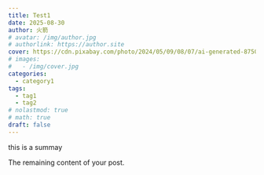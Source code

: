 ```yaml
---
title: Test1
date: 2025-08-30
author: 火箭
# avatar: /img/author.jpg
# authorlink: https://author.site
cover: https://cdn.pixabay.com/photo/2024/05/09/08/07/ai-generated-8750176_1280.jpg
# images:
#   - /img/cover.jpg
categories:
  - category1
tags:
  - tag1
  - tag2
# nolastmod: true
# math: true
draft: false
---
```

this is a summay

<!--more-->

The remaining content of your post.